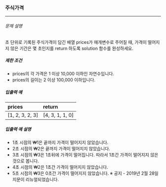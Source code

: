 ### 주식가격

***

###### 문제 설명

초 단위로 기록된 주식가격이 담긴 배열 prices가 매개변수로 주어질 때, 
가격이 떨어지지 않은 기간은 몇 초인지를 return 하도록 solution 함수를 완성하세요.

##### 제한 조건

- prices의 각 가격은 1 이상 10,000 이하인 자연수입니다.
- prices의 길이는 2 이상 100,000 이하입니다.

##### 입출력 예

| prices          | return             |
| :-------------- | :----------------- | 
| [1, 2, 3, 2, 3] | [4, 3, 1, 1, 0]    |

##### 입출력 예 설명
- 1초 시점의 ₩1은 끝까지 가격이 떨어지지 않았습니다.
- 2초 시점의 ₩2은 끝까지 가격이 떨어지지 않았습니다.
- 3초 시점의 ₩3은 1초뒤에 가격이 떨어집니다. 따라서 1초간 가격이 떨어지지 않은 것으로 봅니다.
- 4초 시점의 ₩2은 1초간 가격이 떨어지지 않았습니다.
- 5초 시점의 ₩3은 0초간 가격이 떨어지지 않았습니다.
※ 공지 - 2019년 2월 28일 지문이 리뉴얼되었습니다.